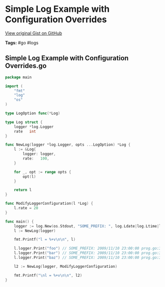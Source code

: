 # Simple Log Example with Configuration Overrides 

[View original Gist on GitHub](https://gist.github.com/Integralist/fb0f263c624280eb3bca291ee8f0ed6b)

**Tags:** #go #logs

## Simple Log Example with Configuration Overrides.go

```go
package main

import (
	"fmt"
	"log"
	"os"
)

type LogOption func(*Log)

type Log struct {
	logger *log.Logger
	rate   int
}

func NewLog(logger *log.Logger, opts ...LogOption) *Log {
	l := &Log{
		logger: logger,
		rate:   100,
	}

	for _, opt := range opts {
		opt(l)
	}

	return l
}

func ModifyLoggerConfiguration(l *Log) {
	l.rate = 20
}

func main() {
	logger := log.New(os.Stdout, "SOME_PREFIX: ", log.Ldate|log.Ltime|log.Lshortfile)
	l := NewLog(logger)

	fmt.Printf("l = %+v\n\n", l)

	l.logger.Print("foo") // SOME_PREFIX: 2009/11/10 23:00:00 prog.go:33: foo
	l.logger.Print("bar") // SOME_PREFIX: 2009/11/10 23:00:00 prog.go:34: bar
	l.logger.Print("baz") // SOME_PREFIX: 2009/11/10 23:00:00 prog.go:35: baz

	l2 := NewLog(logger, ModifyLoggerConfiguration)

	fmt.Printf("\nl = %+v\n\n", l2)
}
```


